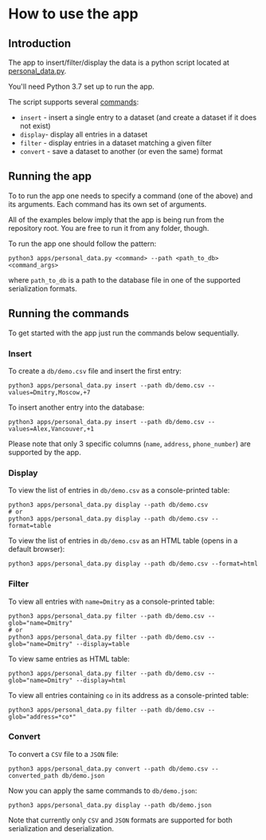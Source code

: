 # How to use the app

## Introduction

The app to insert/filter/display the data is a python script located at [personal_data.py](../apps/personal_data.py).

You'll need Python 3.7 set up to run the app.

The script supports several [commands](../apps/personal_data/commands):
* `insert` - insert a single entry to a dataset (and create a dataset if it does not exist)
* `display`- display all entries in a dataset
* `filter` - display entries in a dataset matching a given filter
* `convert` - save a dataset to another (or even the same) format

## Running the app

To to run the app one needs to specify a command (one of the above) and its arguments. Each command has its own set of arguments.

All of the examples below imply that the app is being run from the repository root. You are free to run it from any folder, though.

To run the app one should follow the pattern:

```shell script
python3 apps/personal_data.py <command> --path <path_to_db> <command_args>
```
where `path_to_db` is a path to the database file in one of the supported serialization formats.

## Running the commands

To get started with the app just run the commands below sequentially.

### Insert

To create a `db/demo.csv` file and insert the first entry:

```shell script
python3 apps/personal_data.py insert --path db/demo.csv --values=Dmitry,Moscow,+7
```

To insert another entry into the database:
```shell script
python3 apps/personal_data.py insert --path db/demo.csv --values=Alex,Vancouver,+1
```

Please note that only 3 specific columns (`name`, `address`, `phone_number`) are supported by the app.

### Display
To view the list of entries in `db/demo.csv` as a console-printed table:

```shell script
python3 apps/personal_data.py display --path db/demo.csv
# or
python3 apps/personal_data.py display --path db/demo.csv --format=table
```

To view the list of entries in `db/demo.csv` as an HTML table (opens in a default browser):

```shell script
python3 apps/personal_data.py display --path db/demo.csv --format=html
```

### Filter
To view all entries with `name=Dmitry` as a console-printed table:

```shell script
python3 apps/personal_data.py filter --path db/demo.csv --glob="name=Dmitry"
# or
python3 apps/personal_data.py filter --path db/demo.csv --glob="name=Dmitry" --display=table
```

To view same entries as HTML table:

```shell script
python3 apps/personal_data.py filter --path db/demo.csv --glob="name=Dmitry" --display=html
```

To view all entries containing `co` in its address as a console-printed table:

```shell script
python3 apps/personal_data.py filter --path db/demo.csv --glob="address=*co*"
```

### Convert
To convert a `CSV` file to a `JSON` file:

```shell script
python3 apps/personal_data.py convert --path db/demo.csv --converted_path db/demo.json
```

Now you can apply the same commands to `db/demo.json`:

```shell script
python3 apps/personal_data.py display --path db/demo.json
```

Note that currently only `CSV` and `JSON` formats are supported for both serialization and deserialization.

